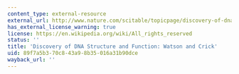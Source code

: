 ```yaml
---
content_type: external-resource
external_url: http://www.nature.com/scitable/topicpage/discovery-of-dna-structure-and-function-watson-397
has_external_license_warning: true
license: https://en.wikipedia.org/wiki/All_rights_reserved
status: ''
title: 'Discovery of DNA Structure and Function: Watson and Crick'
uid: 89f7a5b3-70c8-43a9-8b35-016a31b90dce
wayback_url: ''
---
```

